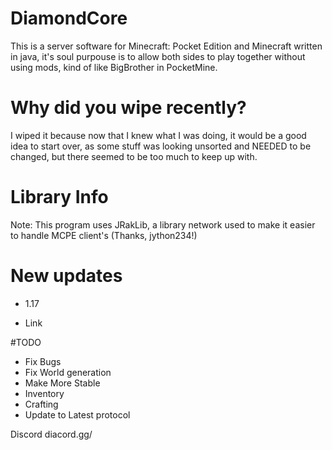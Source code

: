 # DiamondCore

This is a server software for Minecraft: Pocket Edition and Minecraft
written in java, it's soul purpouse is to allow both sides to play
together without using mods, kind of like BigBrother in PocketMine.

# Why did you wipe recently?

I wiped it because now that I knew what I was doing, it would be a
good idea to start over, as some stuff was looking unsorted and NEEDED
to be changed, but there seemed to be too much to keep up with.

# Library Info
Note: This program uses JRakLib, a library network used to make it easier
to handle MCPE client's (Thanks, jython234!)

# New updates
 - 1.17

 - Link

#TODO
 - Fix Bugs
 - Fix World generation
 - Make More Stable
 - Inventory
 - Crafting
 - Update to Latest protocol

Discord 
diacord.gg/
